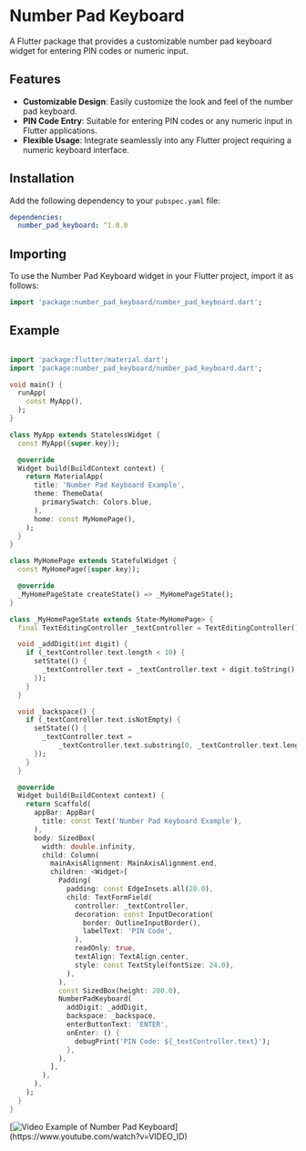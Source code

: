 # Number Pad Keyboard

A Flutter package that provides a customizable number pad keyboard widget for entering PIN codes or numeric input.

## Features

- **Customizable Design**: Easily customize the look and feel of the number pad keyboard.
- **PIN Code Entry**: Suitable for entering PIN codes or any numeric input in Flutter applications.
- **Flexible Usage**: Integrate seamlessly into any Flutter project requiring a numeric keyboard interface.

## Installation

Add the following dependency to your `pubspec.yaml` file:

```yaml
dependencies:
  number_pad_keyboard: ^1.0.0

```

## Importing

To use the Number Pad Keyboard widget in your Flutter project, import it as follows:

```dart
import 'package:number_pad_keyboard/number_pad_keyboard.dart';

```

## Example

```dart

import 'package:flutter/material.dart';
import 'package:number_pad_keyboard/number_pad_keyboard.dart';

void main() {
  runApp(
    const MyApp(),
  );
}

class MyApp extends StatelessWidget {
  const MyApp({super.key});

  @override
  Widget build(BuildContext context) {
    return MaterialApp(
      title: 'Number Pad Keyboard Example',
      theme: ThemeData(
        primarySwatch: Colors.blue,
      ),
      home: const MyHomePage(),
    );
  }
}

class MyHomePage extends StatefulWidget {
  const MyHomePage({super.key});

  @override
  _MyHomePageState createState() => _MyHomePageState();
}

class _MyHomePageState extends State<MyHomePage> {
  final TextEditingController _textController = TextEditingController();

  void _addDigit(int digit) {
    if (_textController.text.length < 10) {
      setState(() {
        _textController.text = _textController.text + digit.toString();
      });
    }
  }

  void _backspace() {
    if (_textController.text.isNotEmpty) {
      setState(() {
        _textController.text =
            _textController.text.substring(0, _textController.text.length - 1);
      });
    }
  }

  @override
  Widget build(BuildContext context) {
    return Scaffold(
      appBar: AppBar(
        title: const Text('Number Pad Keyboard Example'),
      ),
      body: SizedBox(
        width: double.infinity,
        child: Column(
          mainAxisAlignment: MainAxisAlignment.end,
          children: <Widget>[
            Padding(
              padding: const EdgeInsets.all(20.0),
              child: TextFormField(
                controller: _textController,
                decoration: const InputDecoration(
                  border: OutlineInputBorder(),
                  labelText: 'PIN Code',
                ),
                readOnly: true,
                textAlign: TextAlign.center,
                style: const TextStyle(fontSize: 24.0),
              ),
            ),
            const SizedBox(height: 200.0),
            NumberPadKeyboard(
              addDigit: _addDigit,
              backspace: _backspace,
              enterButtonText: 'ENTER',
              onEnter: () {
                debugPrint('PIN Code: ${_textController.text}');
              },
            ),
          ],
        ),
      ),
    );
  }
}
```
[![Video Example of Number Pad Keyboard]([https://img.youtube.com/vi/VIDEO_ID/0.jpg](https://www.youtube.com/shorts/pENljw1hRhc))](https://www.youtube.com/watch?v=VIDEO_ID)
